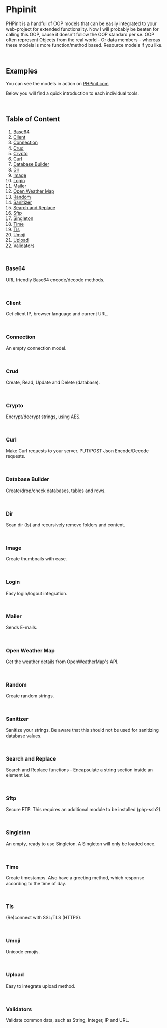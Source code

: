 # Phpinit
PHPinit is a handful of OOP models that can be easily integrated to your web-project for extended functionality. Now I will probably be beaten for calling this OOP, cause it doesn't follow the OOP standard per se. OOP often represent Objects from the real world - Or data members - whereas these models is more function/method based. Resource models if you like.

&nbsp;

## Examples
You can see the models in action on [PHPinit.com](http://phpinit.com)

Below you will find a quick introduction to each individual tools.

&nbsp;

## Table of Content
1. [Base64](#base64)
1. [Client](#client)
1. [Connection](#connection)
1. [Crud](#crud)
1. [Crypto](#crypto)
1. [Curl](#curl)
1. [Database Builder](#database-builder)
1. [Dir](#dir)
1. [Image](#image)
1. [Login](#login)
1. [Mailer](#mailer)
1. [Open Weather Map](#open-weather-map)
1. [Random](#random)
1. [Sanitizer](#sanitizer)
1. [Search and Replace](#search-and-replace)
1. [Sftp](#sftp)
1. [Singleton](#singleton)
1. [Time](#time)
1. [Tls](#tls)
1. [Umoji](#umoji)
1. [Upload](#upload)
1. [Validators](#validators)

&nbsp;

### Base64
URL friendly Base64 encode/decode methods.

&nbsp;

### Client
Get client IP, browser language and current URL.

&nbsp;

### Connection
An empty connection model.

&nbsp;

### Crud
Create, Read, Update and Delete (database).

&nbsp;

### Crypto
Encrypt/decrypt strings, using AES.

&nbsp;

### Curl
Make Curl requests to your server. PUT/POST Json Encode/Decode requests.

&nbsp;

### Database Builder
Create/drop/check databases, tables and rows.

&nbsp;

### Dir
Scan dir (ls) and recursively remove folders and content.

&nbsp;

### Image
Create thumbnails with ease.

&nbsp;

### Login
Easy login/logout integration.

&nbsp;

### Mailer
Sends E-mails.

&nbsp;

### Open Weather Map
Get the weather details from OpenWeatherMap's API.

&nbsp;

### Random
Create random strings.

&nbsp;

### Sanitizer
Sanitize your strings. Be aware that this should not be used for sanitizing database values.

&nbsp;

### Search and Replace
Search and Replace functions - Encapsulate a string section inside an element i.e.

&nbsp;

### Sftp
Secure FTP. This requires an additional module to be installed (php-ssh2).

&nbsp;

### Singleton
An empty, ready to use Singleton. A Singleton will only be loaded once.

&nbsp;

### Time
Create timestamps. Also have a greeting method, which response according to the time of day.

&nbsp;

### Tls
(Re)connect with SSL/TLS (HTTPS).

&nbsp;

### Umoji
Unicode emojis.

&nbsp;

### Upload
Easy to integrate upload method.

&nbsp;

### Validators
Validate common data, such as String, Integer, IP and URL.
